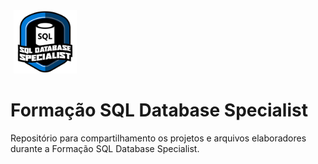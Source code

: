 <a href="https://web.dio.me/track/1a5a10ed-417c-4fef-8531-2097ff072817">
  <img src="img/sql_database_specialist.png" alt="SQL Database Specialist" style="width: 20%; margin: 0 5px;" />
</a> 

# Formação SQL Database Specialist

Repositório para compartilhamento os projetos e arquivos elaboradores durante a Formação SQL Database Specialist.
